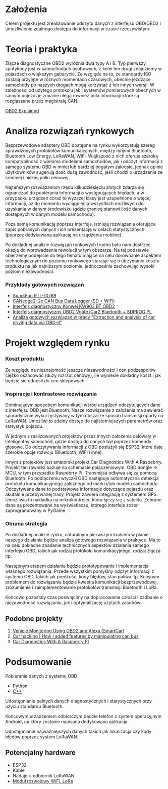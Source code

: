 # Założenia

Celem projektu jest zrealizowanie odczytu danych z interfejsu OBD/OBD2 i umożliwienie zdalnego dostępu do informacji w czasie rzeczywistym.

# Teoria i praktyka

Złącze diagnostyczne OBD2 wyróźnia dwa typy A i B. Typ pierwszy spotykany jest w samochodach osobowych, z kolei ten drugi znajdziemy w pojazdach o większym gabarycie. Ze względu na to, że standardy ISO zostają przyjęte w różnych momentach czasowych, obecnie jeżdżące samochody po naszych drogach mogą korzystać z ich innych wersji. W zależności od użytego protokołu jak i systemów pomiarowych obecnych w samym pojeździe zmianie ulega również pula informacji które są rozgłaszane przez magistralę CAN.

[OBD2 Explained](https://www.csselectronics.com/pages/obd2-explained-simple-intro)

# Analiza rozwiązań rynkowych

Bezprzewodowe adaptery OBD dostępne na rynku wykorzystują szereg sprawdzonych protokołów komunikacyjnych, między innymi Bluetooth, Bluetooth Low Energy, LoRaWAN, WiFi. Większość z nich oferuje szeroką kompatybilność z wieloma modelami samochodów, jak i odczyt informacji z samego systemu OBD w mniej lub bardziej bogatym zakresie, jednak opinie użytkowników sugerują dość dużą zawodność, jeśli chodzi o urządzenia ze średniej i niskiej półki cenowej.

Najtańszym rozwiązaniom rzędu kilkudziesięciu złotych zdarza się ograniczać do pobierania informacji o występujących błędach, a w przypadku urządzeń coraz to wyższej klasy jest uzupełnione o więcej informacji, aż do momentu wyciągnięcia wszystkich możliwych do uzyskania w danym środowisku (gdzie granicę stanowi ilość danych dostępnych w danym modelu samochodu).

Poza samą komunikacją poprzez interfejs, istnieją rozwiązania oferujące zapis pobranych danych i ich prezentację w celach statystycznych (poprzez dedykowaną aplikację na urządzenia mobilne).

Po dokładnej analizie rozwiązań rynkowych trudno było nam dostrzec okazję do wprowadzenia rewolucji w tym obszarze. Na tej podstawie obierzemy podejście do tego tematu mające na celu dorównanie aspektem technologicznym do poziomu rynkowego starając się o utrzymanie kosztu produktu na jak najniższym poziomie, jednocześnie zachowując wysoki poziom niezawodności. 

### Przykłady gotowych rozwiązań

* [SparkFun RTL-10769](https://botland.com.pl/pozostale/1864-modul-diagnostyczny-obd-ii-car-diagnostics-kit-sparkfun-rtl-10769-845156001064.html#)
* [CANedge2: 2x CAN Bus Data Logger (SD + WiFi)](https://www.csselectronics.com/products/can-bus-data-logger-wifi-canedge2?variant=40254702059708)
* [Interfejs diagnostyczny Konwei KW903 BT OBD2](https://minexo.pl/sklep/interfejs-diagnostyczny-konnwei-kw903-bt-obd2/?CENEO-MINEXO&utm_source=ceneo&utm_medium=referral&ceneo_cid=34f6a00f-3b1a-1358-00bb-e230bd7b9178)
* [Interfejs diagnostyczny OBD2 Vgate iCar2 Bluetooth + SDPROG PL](https://smartmoto.pl/product-pol-7060-Interfejs-diagnostyczny-OBD2-Vgate-iCar2-Bluetooth-SDPROG-PL.html?utm_source=ceneo&utm_medium=referral&ceneo_cid=95da3a57-ae86-7c3d-cdb6-c4a0511753c6)
* [Analiza gotowych rozwiązań w pracy "Extraction and analysis of car driving data via OBD-II"](https://lcsi.umh.es/docs/pfcs/PFC_TFG_Bocanegra_Fernando.pdf)

# Projekt względem rynku

### Koszt produktu
Ze względu na nieznajomość jeszcze niezawodności i cen podzespołów ciężko oszacować (duży rozrzut cenowy), ile wyniesie dokładny koszt i jak będzie sie odnosił do cen sklepowych.

### Inspiracje i kontrastowe rozwiązania
Dominującym sposobem komunikacji wśród urządzeń odczytujących dane z interfejsu OBD jest Bluetooth. Nasze rozwiązanie z założenia ma zawierać sporadycznie wykorzystywany w tym obszarze sposób transmisji oparty na LoRaWAN. Umożliwi to zdalny dostęp do najistotniejszych parametrów oraz statystyk pojazdu.

W jednym z realizowanych projektów przez innych założenia celowały w inteligentny samochód, gdzie dostęp do danych był poprzez komendy głosowe. Do odczytywania informacji z OBD posłużyli się ESP32, które daje szerokie opcje rozwoju (Bluetooth, WiFi i inne).

Innym z projektów jest amatorski projekt Car Diagnostics With A Raspebrry. Projekt ten również bazuje na schemacie połączeniowym: OBD dongle -> MCU, w tym przypadku Raspebrry Pi. Transmijsa odbywa się za pomocą Bluetooth. Po podłączeniu wtyczki OBD następuje automatyczna detekcja protokołu komunikacyjnego zależnego od marki i/lub modelu samochodu. Odczytywane dane to podstawowe informacje dotyczące pojazdu oraz akutalnie przebywanej trasy. Projekt zawiera integrację z systemem GPS. Umożliwia to nakładka na mikrokontroler, która łączy się z satelitą. Zebrane dane są prezentowane na wyświetlaczu, którego interfejs został zaprogramowany w PyGame. 

### Obrana strategia
Po dokładnej analizie rynku, naturalnym pierwszym krokiem w planie naszego działania będzie analiza gotowego rozwiązania w praktyce. Ma to na celu dokładne zbadanie technicznych aspektów działania samego interfejsu OBD, takich jak rodzaj protokołu komunikacyjnego, rodzaj złącza itp.

Następnym etapem działania będzie prototypowanie i implementacja własnego rozwiązania. Przede wszystkim pomyślny odczyt informacji z systemu OBD, takich jak prędkość, kody błędów, stan paliwa itp. Kolejnym problemem do rozwiązania będzie kwestia komunikacji bezprzewodowej, zrozumienie i zaimplementowanie protokołów transmisji Bluetooth i LoRa.

Końcowo pozostały czas poświęcimy na dopracowanie całości i zadbanie o niezawodność rozwiązania, jak i optymalizację użytych zasobów.

## Podobne projekty

1. [Vehicle Monitoring Using OBD2 and Alexa (SmartCar)](https://www.researchgate.net/publication/342732397_Vehicle_Monitoring_Using_OBD2_and_Alexa_SmartCar_Final_Year_Project_Report_for_the_Degree_of_Bachelor_in_Electronics_Engineering)
2. [Car hacking | How I added features by manipulating can bus](https://tbruno25.medium.com/car-hacking-how-i-added-features-by-manipulating-can-bus-and-how-you-can-too-b391fcea11f1)
3. [Car Diagnostics With A Raspberry PI](https://www.youtube.com/watch?v=DABytIdutKk)

# Podsumowanie

Pobieranie danych z systemu OBD
- [Python](https://github.com/brendan-w/python-OBD)
- [C++](https://github.com/stanleyhuangyc/ArduinoOBD)

Udostępnianie pełnych danych diagnostycznych i statystycznych przy użyciu standardu Bluetooth.

Końcowym urządzeniem odbiorczym będzie telefon z system operacyjnym Android, na który zostanie napisana dedykowana aplikacja.

Udostępnianie najważniejszych danych takich jak lokalizacja czy kody błędów poprzez system LoRaWAN.

## Potencjalny hardware

* ESP32
* Kable
* Nadajnik-odbiornik LoRaWAN
* [Moduł rozwojowy WiFi, LoRa](https://nettigo.pl/products/modul-rozwojowy-heltec-wifi-lora-32-v2-868mhz-esp32-lora-oled-0-96)
